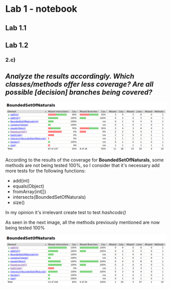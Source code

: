 # Lab 1 - notebook

## Lab 1.1

## Lab 1.2

### 2.c)
_Analyze the results accordingly. Which classes/methods offer less coverage? Are all possible [decision] branches being covered?_
- 
![first results](./analysis/1_2_before.png)

According to the results of the coverage for **BoundedSetOfNaturals**, some methods are not being tested 100%, so I consider that it's necessary add more tests for the following functions:
* add(int) 
* equals(Object)
* fromArray(int[])
* intersects(BoundedSetOfNaturals)
* size() 

In my opinion it's irrelevant create test to test _hashcode()_

As seen in the next image, all the methods previously mentioned are now being tested 100% 

![last results](./analysis/1_2_after.png)

